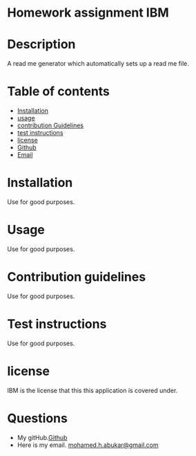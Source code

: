 # Homework assignment IBM
# Description
A read me generator which automatically sets up a read me file.
# Table of contents
* [Installation](#installation) 
* [usage](#usage)
* [contribution Guidelines](#contribution-guidelines)
* [test instructions](#test-instrcutions)
* [license](#license)
* [Github](#github)
* [Email](#email)
# Installation
Use for good purposes.
# Usage
Use for good purposes.
# Contribution guidelines
Use for good purposes.
# Test instructions
Use for good purposes.
# license
IBM is the license that this this application is covered under.
# Questions
* My gitHub.[Github](https://github.com/mohamedabukar)
* Here is my email. mohamed.h.abukar@gmail.com
    
